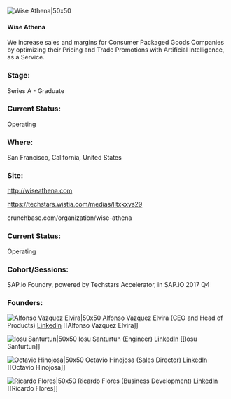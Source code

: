 

![Wise Athena|50x50](https://apimg.techstars.com/connect/images/image_files/5a18655dc9aec7093f000012/original/Wise_Athena_Logo_with_Text.jpg)

#### Wise Athena
We increase sales and margins for Consumer Packaged Goods Companies by optimizing their Pricing and Trade Promotions with Artificial Intelligence, as a Service.

### Stage: 
Series A - Graduate 

### Current Status: 
Operating

### Where:
San Francisco, California, United States

### Site:
http://wiseathena.com

https://techstars.wistia.com/medias/lltxkxvs29

crunchbase.com/organization/wise-athena

### Current Status: 
Operating

### Cohort/Sessions: 
SAP.io Foundry, powered by Techstars Accelerator, in SAP.iO 2017 Q4

### Founders: 

![Alfonso Vazquez Elvira|50x50](https://apimg.techstars.com/connect/images/image_files/5a1d2f35c9aec7093f00002f/original/171119_SAP.io_Portrait-8.jpg) Alfonso Vazquez Elvira (CEO and Head of Products) [LinkedIn](https://linkedin.com/in/alfonsovazquez) [[Alfonso Vazquez Elvira]]

![Iosu Santurtun|50x50](https://apimg.techstars.com/connect/images/image_files/5a1d303dc9aec7093f000030/original/Iosu.jpg) Iosu Santurtun (Engineer) [LinkedIn](https://linkedin.com/in/iosu-santurtun-2192511) [[Iosu Santurtun]]

![Octavio Hinojosa|50x50](https://apimg.techstars.com/connect/images/image_files/5a1d2ef3c9aec7093f00002d/original/OHG_Techstars.jpeg) Octavio Hinojosa (Sales Director) [LinkedIn](https://linkedin.com/in/octavio-hinojosa-524493) [[Octavio Hinojosa]]

![Ricardo Flores|50x50](https://apimg.techstars.com/connect/images/image_files/5a1d2f14c9aec7093f00002e/original/171119_SAP.io_Portrait-12_%281%29.jpeg) Ricardo Flores (Business Development) [LinkedIn](https://linkedin.com/in/ricardo-flores-7864b033) [[Ricardo Flores]]


